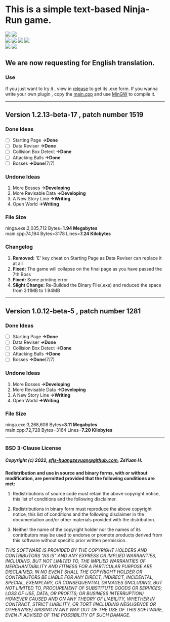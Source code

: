 # This is a simple text-based Ninja-Run game.
![](https://img.shields.io/github/languages/top/sfls-huangzeyuan/Ninja-Run?color=red&label=C%2B%2B&logo=C%2B%2B&logoColor=lightblue)
![](https://img.shields.io/github/license/sfls-huangzeyuan/Ninja-Run)
<br>
![](https://img.shields.io/github/release-date/sfls-huangzeyuan/Ninja-Run?logo=github)
![](https://img.shields.io/github/release-date-pre/sfls-huangzeyuan/Ninja-Run?label=pre-release)
![](https://img.shields.io/github/v/release/sfls-huangzeyuan/Ninja-Run?logo=github)
![](https://img.shields.io/github/last-commit/sfls-huangzeyuan/Ninja-Run?logo=github)
<br>
![](https://img.shields.io/github/repo-size/sfls-huangzeyuan/Ninja-Run)
![](https://img.shields.io/github/issues/sfls-huangzeyuan/Ninga-Run)

## We are now requesting for English translation.

### Use
If you just want to try it , view in [release](https://github.com/sfls-huangzeyuan/Ninga-Run/releases/tag/Ver1.2-beta) to get its .exe form.
If you wanna write your own plugin , copy the [main.cpp](https://github.com/sfls-huangzeyuan/Ninga-Run/blob/main/main.cpp) and use [MinGW](https://sourceforge.net/projects/mingw/) to compile it.

---
## Version 1.2.13-beta-17 , patch number 1519
### Done Ideas
- [ ]  Starting Page **->Done**
- [ ]  Data Reviser **->Done**
- [ ]  Collision Box Detect **->Done**
- [ ]  Attacking Balls **->Done**
- [ ]  Bosses **->Done**(7/7)
### Undone Ideas
1.  More Bosses **->Developing**
2.  More Revisable Data **->Developing**
3.  A New Story Line **->Writing**
4.  Open World **->Writing**
### File Size
ninga.exe:2,035,712 Bytes=**1.94 Megabytes**
</br>
main.cpp:74,194 Bytes=3178 Lines=**7.24 Kilobytes**
### Changelog
1. **Removed:** 'E' key cheat on Starting Page as Data Reviser can replace it at all
2. **Fixed:** The game will collapse on the final page as you have passed the 7th Boss
3. **Fixed:** Some printing error
4. **Slight Change:** Re-Builded the Binary File(.exe) and reduced the space from 3.11MB to 1.94MB
---
## Version 1.0.12-beta-5 , patch number 1281
### Done Ideas
- [ ]  Starting Page **->Done**
- [ ]  Data Reviser **->Done**
- [ ]  Collision Box Detect **->Done**
- [ ]  Attacking Balls **->Done**
- [ ]  Bosses **->Done**(7/7)
### Undone Ideas
1.  More Bosses **->Developing**
2.  More Revisable Data **->Developing**
3.  A New Story Line **->Writing**
4.  Open World **->Writing**
### File Size
ninga.exe:3,268,608 Bytes=**3.11 Megabytes**
</br>
main.cpp:72,728 Bytes=3164 Lines=**7.20 Kilobytes**

---
### BSD 3-Clause License

##### Copyright (c) 2022, sfls-huangzeyuan@github.com, ZeYuan H.

**Redistribution and use in source and binary forms, with or without
modification, are permitted provided that the following conditions are met:**

1. Redistributions of source code must retain the above copyright notice, this
   list of conditions and the following disclaimer.

2. Redistributions in binary form must reproduce the above copyright notice,
   this list of conditions and the following disclaimer in the documentation
   and/or other materials provided with the distribution.

3. Neither the name of the copyright holder nor the names of its
   contributors may be used to endorse or promote products derived from
   this software without specific prior written permission.

_THIS SOFTWARE IS PROVIDED BY THE COPYRIGHT HOLDERS AND CONTRIBUTORS "AS IS"
AND ANY EXPRESS OR IMPLIED WARRANTIES, INCLUDING, BUT NOT LIMITED TO, THE
IMPLIED WARRANTIES OF MERCHANTABILITY AND FITNESS FOR A PARTICULAR PURPOSE ARE
DISCLAIMED. IN NO EVENT SHALL THE COPYRIGHT HOLDER OR CONTRIBUTORS BE LIABLE
FOR ANY DIRECT, INDIRECT, INCIDENTAL, SPECIAL, EXEMPLARY, OR CONSEQUENTIAL
DAMAGES (INCLUDING, BUT NOT LIMITED TO, PROCUREMENT OF SUBSTITUTE GOODS OR
SERVICES; LOSS OF USE, DATA, OR PROFITS; OR BUSINESS INTERRUPTION) HOWEVER
CAUSED AND ON ANY THEORY OF LIABILITY, WHETHER IN CONTRACT, STRICT LIABILITY,
OR TORT (INCLUDING NEGLIGENCE OR OTHERWISE) ARISING IN ANY WAY OUT OF THE USE
OF THIS SOFTWARE, EVEN IF ADVISED OF THE POSSIBILITY OF SUCH DAMAGE._

